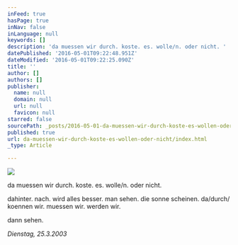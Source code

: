 ```yaml
---
inFeed: true
hasPage: true
inNav: false
inLanguage: null
keywords: []
description: 'da muessen wir durch. koste. es. wolle/n. oder nicht. '
datePublished: '2016-05-01T09:22:48.951Z'
dateModified: '2016-05-01T09:22:25.090Z'
title: ''
author: []
authors: []
publisher:
  name: null
  domain: null
  url: null
  favicon: null
starred: false
sourcePath: _posts/2016-05-01-da-muessen-wir-durch-koste-es-wollen-oder-nicht.md
published: true
url: da-muessen-wir-durch-koste-es-wollen-oder-nicht/index.html
_type: Article

---
```

![](https://the-grid-user-content.s3-us-west-2.amazonaws.com/1d52069f-8c1d-40d2-a3d4-7b5832a1f01e.jpg)

da muessen wir durch. koste. es. wolle/n. oder nicht. 

dahinter. nach. wird alles besser. man sehen. die sonne scheinen. da/durch/ koennen wir. muessen wir. werden wir. 

dann sehen. 

_Dienstag, 25.3.2003_